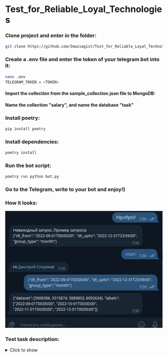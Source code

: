 # Test_for_Reliable_Loyal_Technologies
### Clone project and enter in the folder:
```bash
git clone https://github.com/Imwisagist/Test_for_Reliable_Loyal_Technologies.git && cd Test_for_Reliable_Loyal_Technologies
```
### Create a .env file and enter the token of your telegram bot into it:
```bash
nano .env
TELEGRAM_TOKEN = <TOKEN>
```
#### Import the collection from the sample_collection.json file to MongoDB:
#### Name the collection "salary", and name the database "task"
### Install poetry:
```bash
pip install poetry
```
### Install dependencies:
```bash
poetry install
```
### Run the bot script:
```bash
poetry run python bot.py
```
### Go to the Telegram, write to your bot and enjoy!)
### How it looks:
![screenshot](https://github.com/imwisagist/Test_for_Reliable_Loyal_Technologies/blob/main/other/how_it_looks.jpg?raw=true)
### **Test task description:**
<details>
    <summary>Click to show</summary>
Ваш алгоритм должен принимать на вход:
Дату и время старта агрегации в ISO формате (далее dt_from)
Дату и время окончания агрегации в ISO формате (далее dt_upto)
Тип агрегации (далее group_type). Типы агрегации могут быть следующие: hour, day, month. То есть группировка всех данных за час, день, неделю, месяц.


Пример входа:
{"dt_from": "2022-09-01T00:00:00", "dt_upto": "2022-12-31T23:59:00", "group_type": "month"}


Комментарий к входным данным: вам необходимо агрегировать выплаты с 1 сентября 2022 года по 31 декабря 2022 года, тип агрегации по месяцу


На выходе ваш алгоритм формирует ответ содержащий:
Агрегированный массив данных (далее dataset)
Подписи к значениям агрегированного массива данных в ISO формате (далее labels)


Пример ответа:
{"dataset": [5906586, 5515874, 5889803, 6092634], "labels": ["2022-09-01T00:00:00", "2022-10-01T00:00:00", "2022-11-01T00:00:00", "2022-12-01T00:00:00"]}


После разработки алгоритма агрегации, вам необходимо создать телеграм бота, который будет принимать
от пользователей текстовые сообщения содержащие JSON с входными данными и отдавать агрегированные данные
в ответ. Посмотрите @rlt_testtaskexample_bot - в таком формате должен работать и ваш бот.
</details>